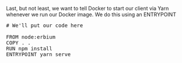 Last, but not least, we want to tell Docker to start our client via Yarn whenever we run our Docker image.  We do this using an ENTRYPOINT

<pre class="file" data-filename="Dockerfile" data-target="replace">
# We'll put our code here

FROM node:erbium
COPY . .
RUN npm install
ENTRYPOINT yarn serve

</pre>
